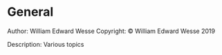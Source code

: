 # General
Author: William Edward Wesse
Copyright: © William Edward Wesse 2019

Description: 
Various topics

